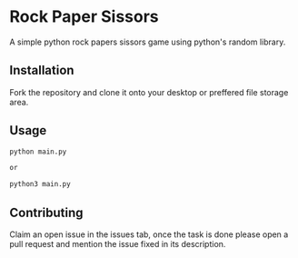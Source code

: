 # Rock Paper Sissors

A simple python rock papers sissors game using python's random library.

## Installation

Fork the repository and clone it onto your desktop or preffered file storage area.

## Usage

```bash
python main.py

or

python3 main.py
```

## Contributing
Claim an open issue in the issues tab, once the task is done please open a pull request and mention the issue fixed
in its description.
